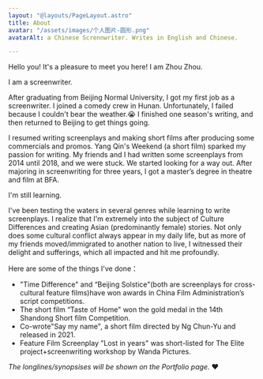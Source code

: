 ```yaml
---
layout: "@layouts/PageLayout.astro"
title: About
avatar: "/assets/images/个人图片-圆形.png"
avatarAlt: a Chinese Scrennwriter. Writes in English and Chinese.

---
```

Hello you! It's a pleasure to meet you here! I am Zhou Zhou.

I am a  screenwriter.

After graduating from Beijing Normal University, I got my first job as a screenwriter. I joined a comedy crew in Hunan. Unfortunately, I failed because I couldn't bear the weather.😭 I finished one season's writing, and then returned to Beijing to get things going.

I resumed writing screenplays and making short films after producing some commercials and promos. Yang Qin's Weekend (a short film) sparked my passion for writing. My friends and I had written some screenplays from 2014 until 2018, and we were stuck. We started looking for a way out. After majoring in screenwriting for three years, I got a master’s degree in theatre and film at BFA. 

I'm still learning.

I've been testing the waters in several genres while learning to write screenplays. I realize that I'm extremely into the subject of Culture Differences and creating Asian (predominantly female) stories. Not only does some cultural conflict always appear in my daily life, but as more of my friends moved/immigrated to another nation to live, I witnessed their delight and sufferings, which all impacted and hit me profoundly.

Here are some of the things I've done：

* "Time Difference" and “Beijing Solstice"(both are screenplays for cross-cultural feature films)have won awards in China Film Administration’s script competitions.
* The short film “Taste of Home" won the gold medal in the 14th Shandong Short film Competition.
* Co-wrote"Say my name", a short film directed by Ng Chun-Yu and released in 2021.
* Feature Film Screenplay "Lost in years" was short-listed for The Elite project+screenwriting workshop by Wanda Pictures.

_The longlines/synopsises will be shown on the Portfolio page._ ❤️